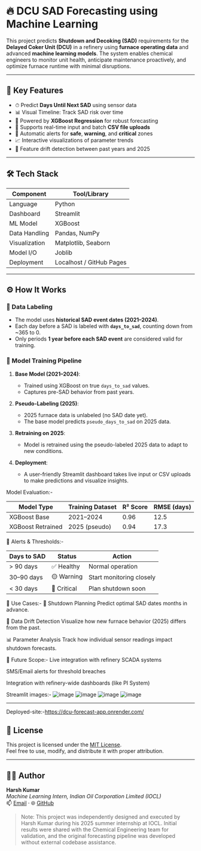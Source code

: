 # 🔥 DCU SAD Forecasting using Machine Learning

This project predicts **Shutdown and Decoking (SAD)** requirements for the **Delayed Coker Unit (DCU)** in a refinery using **furnace operating data** and advanced **machine learning models**. The system enables chemical engineers to monitor unit health, anticipate maintenance proactively, and optimize furnace runtime with minimal disruptions.

---

## 📌 Key Features

- ⏱ Predict **Days Until Next SAD** using sensor data
- 📊 Visual Timeline: Track SAD risk over time
- 🧠 Powered by **XGBoost Regression** for robust forecasting
- 📁 Supports real-time input and batch **CSV file uploads**
- 📍 Automatic alerts for **safe**, **warning**, and **critical** zones
- 📈 Interactive visualizations of parameter trends
- 🧪 Feature drift detection between past years and 2025

---

## 🛠️ Tech Stack

| Component       | Tool/Library                |
|----------------|-----------------------------|
| Language        | Python                      |
| Dashboard       | Streamlit                   |
| ML Model        | XGBoost                     |
| Data Handling   | Pandas, NumPy               |
| Visualization   | Matplotlib, Seaborn         |
| Model I/O       | Joblib                      |
| Deployment      | Localhost / GitHub Pages    |

---

## ⚙️ How It Works

### 🔹 Data Labeling

- The model uses **historical SAD event dates (2021–2024)**.
- Each day before a SAD is labeled with **`days_to_sad`**, counting down from ~365 to 0.
- Only periods **1 year before each SAD event** are considered valid for training.

### 🔹 Model Training Pipeline

1. **Base Model (2021–2024)**:
   - Trained using XGBoost on true `days_to_sad` values.
   - Captures pre-SAD behavior from past years.

2. **Pseudo-Labeling (2025)**:
   - 2025 furnace data is unlabeled (no SAD date yet).
   - The base model predicts `pseudo_days_to_sad` on 2025 data.

3. **Retraining on 2025**:
   - Model is retrained using the pseudo-labeled 2025 data to adapt to new conditions.

4. **Deployment**:
   - A user-friendly Streamlit dashboard takes live input or CSV uploads to make predictions and visualize insights.


Model Evaluation:-

| Model Type        | Training Dataset | R² Score | RMSE (days) |
| ----------------- | ---------------- | -------- | ----------- |
| XGBoost Base      | 2021–2024        | 0.96     | 12.5        |
| XGBoost Retrained | 2025 (pseudo)    | 0.94     | 17.3        |


🧠 Alerts & Thresholds:-

| Days to SAD | Status      | Action                   |
| ----------- | ----------- | ------------------------ |
| > 90 days   | ✅ Healthy   | Normal operation         |
| 30–90 days  | 🟡 Warning  | Start monitoring closely |
| < 30 days   | 🔴 Critical | Plan shutdown soon       |

💼 Use Cases:-
📍 Shutdown Planning
Predict optimal SAD dates months in advance.

🔬 Data Drift Detection
Visualize how new furnace behavior (2025) differs from the past.

📊 Parameter Analysis
Track how individual sensor readings impact shutdown forecasts.

🧠 Future Scope:-
Live integration with refinery SCADA systems

SMS/Email alerts for threshold breaches

Integration with refinery-wide dashboards (like PI System)

Streamlit images:-
![image](https://github.com/user-attachments/assets/56ef1e0b-6989-4461-9038-2333a88472bc)
![image](https://github.com/user-attachments/assets/96598682-da66-492e-b4d4-000cc0b97b6a)
![image](https://github.com/user-attachments/assets/2aa1f099-e25c-4782-9eed-d472bde845c0)
![image](https://github.com/user-attachments/assets/5ffaf54c-23df-42b4-bfc3-d567f63ec9c9)

---
Deployed-site:-https://dcu-forecast-app.onrender.com/

## 📝 License

This project is licensed under the [MIT License](https://opensource.org/licenses/MIT).  
Feel free to use, modify, and distribute it with proper attribution.

---

## 👨‍💻 Author

**Harsh Kumar**  
_Machine Learning Intern, Indian Oil Corporation Limited (IOCL)_  
📫 [Email](mailto:harshk210804@gmail.com) · 🌐 [GitHub](https://github.com/hkuser212)


> Note: This project was independently designed and executed by Harsh Kumar during his 2025 summer internship at IOCL. 
> Initial results were shared with the Chemical Engineering team for validation, and the original forecasting pipeline was developed without external codebase assistance.

